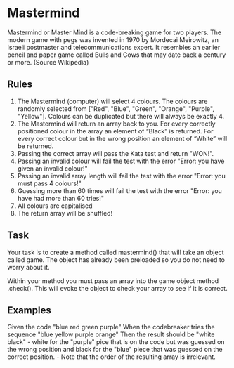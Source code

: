 # Mastermind
Mastermind or Master Mind is a code-breaking game for two players. The modern game with pegs was invented in 1970 by Mordecai Meirowitz, an Israeli postmaster and telecommunications expert. It resembles an earlier pencil and paper game called Bulls and Cows that may date back a century or more. (Source Wikipedia)

## Rules
1. The Mastermind (computer) will select 4 colours. The colours are randomly selected from ["Red", "Blue", "Green", "Orange", "Purple", "Yellow"]. Colours can be duplicated but there will always be exactly 4.
2. The Mastermind will return an array back to you. For every correctly positioned colour in the array an element of “Black” is returned. For every correct colour but in the wrong position an element of “White” will be returned.
3. Passing the correct array will pass the Kata test and return "WON!".
4. Passing an invalid colour will fail the test with the error "Error: you have given an invalid colour!"
5. Passing an invalid array length will fail the test with the error "Error: you must pass 4 colours!"
6. Guessing more than 60 times will fail the test with the error "Error: you have had more than 60 tries!"
7. All colours are capitalised
8. The return array will be shuffled!

## Task
Your task is to create a method called mastermind() that will take an object called  game. The object has already been preloaded so you do not need to worry about it.

Within your method you must pass an array into the game object method .check(). This will evoke the object to check your array to see if it is correct.

## Examples
Given the code "blue red green purple"
When the codebreaker tries the sequence "blue yellow purple orange"
Then the result should be "white black"
    - white for the "purple" pice that is on the code but was guessed on the wrong position and black for the "blue" piece that was guessed on the correct position.
    - Note that the order of the resulting array is irrelevant.